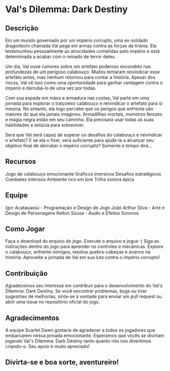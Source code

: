 # Val's Dilemma: Dark Destiny

## Descrição
Em um mundo governado por um império corrupto, uma ex-soldado dragonborn chamada Val pega em armas contra as forças da tirania. Ela testemunhou pessoalmente as atrocidades cometidas pelo império e está determinada a acabar com o reinado de terror deles.

Um dia, Val ouve rumores sobre um artefato poderoso escondido nas profundezas de um perigoso calabouço. Muitos tentaram reivindicar esse artefato antes, mas nenhum retornou para contar a história. Apesar dos riscos, Val vê isso como uma oportunidade para ganhar vantagem contra o império e derrubá-lo de uma vez por todas.

Com sua espada em mãos e armadura nas costas, Val parte em uma jornada para explorar o traiçoeiro calabouço e reivindicar o artefato para si mesma. No entanto, ela logo percebe que os perigos que enfrenta são maiores do que ela jamais imaginou. Armadilhas mortais, monstros ferozes e magia negra estão em seu caminho. Ela precisará usar todas as suas habilidades e astúcia para sobreviver.

Será que Val será capaz de superar os desafios do calabouço e reivindicar o artefato? E se ela o fizer, será suficiente para ajudá-la a alcançar seu objetivo final de derrubar o império corrupto? Somente o tempo dirá...

## Recursos
Jogo de calabouço emocionante
Gráficos imersivos
Desafios estratégicos
Combates intensos
Ambiente rico em lore
Trilha sonora épica

## Equipe
Igor Acatauassú - Programação e Design de Jogo
João Arthur Silva - Arte e Design de Personagens
Kelton Sousa - Áudio e Efeitos Sonoros

## Como Jogar
Faça o download do arquivo do jogo.
Execute o arquivo e jogue :)
Siga as instruções dentro do jogo para aprender os controles e mecânicas.
Explore o calabouço, enfrente inimigos, resolva quebra-cabeças e avance na história.
Aproveite a jornada de Val em sua luta contra o império corrupto!

## Contribuição
Agradecemos seu interesse em contribuir para o desenvolvimento do Val's Dilemma: Dark Destiny. Se você encontrar problemas, bugs ou tiver sugestões de melhorias, sinta-se à vontade para enviar um pull request ou abrir uma issue no repositório oficial do jogo.

## Agradecimentos
A equipe Scarlet Dawn gostaria de agradecer a todos os jogadores que embarcarem nessa jornada emocionante. Esperamos que vocês se divirtam jogando Val's Dilemma: Dark Destiny tanto quanto nós nos divertimos criando-o. Seu apoio é muito apreciado!

## Divirta-se e boa sorte, aventureiro!
